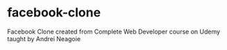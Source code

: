 # facebook-clone

Facebook Clone created from Complete Web Developer course on Udemy taught by Andrei Neagoie
